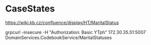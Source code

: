 ﻿# CaseStates
https://wiki.kb.cz/confluence/display/HT/MaritalStatus

grpcurl -insecure -H "Authorization: Basic YTph" 172.30.35.51:5007 DomainServices.CodebookService/MaritalStatuses
